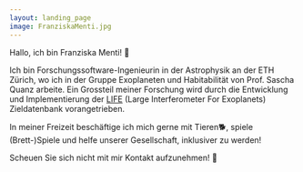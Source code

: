 ```yaml
---
layout: landing_page
image: FranziskaMenti.jpg
---
```


Hallo, ich bin Franziska Menti! 👋

Ich bin Forschungssoftware-Ingenieurin in der Astrophysik an der ETH Zürich, wo ich in der Gruppe Exoplaneten und Habitabilität von Prof. Sascha Quanz arbeite.
Ein Grossteil meiner Forschung wird durch die Entwicklung und Implementierung der [LIFE](https://life-space-mission.com/) (Large Interferometer For Exoplanets) Zieldatenbank vorangetrieben.

In meiner Freizeit beschäftige ich mich gerne mit Tieren🐕, spiele (Brett-)Spiele und helfe unserer Gesellschaft, inklusiver zu werden!

Scheuen Sie sich nicht mit mir Kontakt aufzunehmen! 📧

